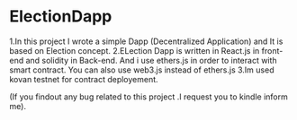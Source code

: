 # ElectionDapp

1.In this project I wrote a simple Dapp (Decentralized Application) and It is based on  Election concept.
2.ELection Dapp is written in React.js in front-end and solidity in Back-end. And i use ethers.js in order to  interact with smart contract. You can also use web3.js instead of ethers.js 
3.Im used kovan testnet for contract deployement.

(If you findout any bug related to this project .I request you to kindle inform me).
